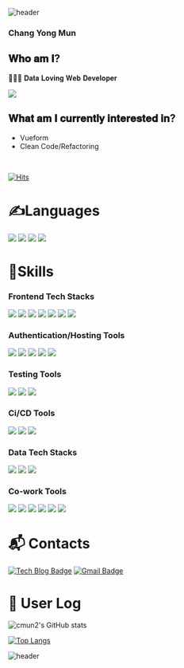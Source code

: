 ![header](https://capsule-render.vercel.app/api?type=Waving&color=gradient&height=250&section=header&text=✔CMUN2&fontSize=90&animation=scaleIn)

### Chang Yong Mun

<h2>𝐖𝐡𝐨 𝐚𝐦 𝐈?</h2>
<p>👨🏻‍💻 𝐃𝐚𝐭𝐚 𝐋𝐨𝐯𝐢𝐧𝐠 𝐖𝐞𝐛 𝐃𝐞𝐯𝐞𝐥𝐨𝐩𝐞𝐫</p>
<a href="https://changy0ng.tistory.com/" target="_blank"><img src="https://img.shields.io/badge/Tistory-000000?style=for-the-badge&logo=Tistory&logoColor=white"/></a>
</br>
<h2>𝐖𝐡𝐚𝐭 𝐚𝐦 𝐈 𝐜𝐮𝐫𝐫𝐞𝐧𝐭𝐥𝐲 𝐢𝐧𝐭𝐞𝐫𝐞𝐬𝐭𝐞𝐝 𝐢𝐧?</h2>

* Vueform
* Clean Code/Refactoring


</br>

[![Hits](https://hits.seeyoufarm.com/api/count/incr/badge.svg?url=https%3A%2F%2Fgithub.com%2Fcmun2&count_bg=%23C2C4BF&title_bg=%230F06FF&icon=github.svg&icon_color=%23FFFFFF&title=hits&edge_flat=false)](https://hits.seeyoufarm.com)


# ✍Languages
<p>
  <img src="https://img.shields.io/badge/HTML5-E34F26?style=for-the-badge&logo=HTML5&logoColor=white"/>
  <img src="https://img.shields.io/badge/CSS3-1572B6?style=for-the-badge&logo=CSS3&logoColor=white"/>
  <img src="https://img.shields.io/badge/JavaScript-F7DF1E?style=for-the-badge&logo=Javascript&logoColor=black"/>
  <img src="https://img.shields.io/badge/Python-3776AB?style=for-the-badge&logo=Python&logoColor=white"/>
</p>

# 💪Skills
### Frontend Tech Stacks
<p>
  <img src="https://img.shields.io/badge/React-61DAFB?style=for-the-badge&logo=React&logoColor=white"/>
  <img src="https://img.shields.io/badge/Vue-4FC08D?style=for-the-badge&logo=Vue.js&logoColor=white"/>
  <img src="https://img.shields.io/badge/TypeScript-3178C6?style=for-the-badge&logo=TypeScript&logoColor=white"/>
  <img src="https://img.shields.io/badge/SCSS-CC6699?style=for-the-badge&logo=Sass&logoColor=white"/>
  <img src="https://img.shields.io/badge/Nuxt.js-00DC82?style=for-the-badge&logo=Nuxt.js&logoColor=white"/>
  <img src="https://img.shields.io/badge/Vuetify-1867C0?style=for-the-badge&logo=Vuetify&logoColor=white"/>
  <img src="https://img.shields.io/badge/Redux-764ABC?style=for-the-badge&logo=Redux&logoColor=white"/>
</p>

<h3><b>Authentication/Hosting Tools</b></h3>
<p>
  <img src="https://img.shields.io/badge/Amazon S3-569A31?style=for-the-badge&logo=Amazon S3&logoColor=white"/>
  <img src="https://img.shields.io/badge/Amazon EC2-FF9900?style=for-the-badge&logo=Amazon EC2&logoColor=white"/>
  <img src="https://img.shields.io/badge/AWS Lambda-FF9900?style=for-the-badge&logo=AWS Lambda&logoColor=white"/>
  <img src="https://img.shields.io/badge/Firebase-FFCA28?style=for-the-badge&logo=Firebase&logoColor=white"/>
  <img src="https://img.shields.io/badge/Vite-646CFF?style=for-the-badge&logo=Vite&logoColor=white"/>
</p>

<h3><b>Testing Tools</b></h3>
<p>
  <img src="https://img.shields.io/badge/Jest-C21325?style=for-the-badge&logo=Jest&logoColor=white"/>
  <img src="https://img.shields.io/badge/Storybook-FF4785?style=for-the-badge&logo=Storybook&logoColor=white"/>
  <img src="https://img.shields.io/badge/Tableau-E97627?style=for-the-badge&logo=Tableau&logoColor=white"/>
</p>

<h3><b>Ci/CD Tools</b></h3>
<p>
  <img src="https://img.shields.io/badge/Jenkins-D24939?style=for-the-badge&logo=Jenkins&logoColor=white"/>
  <img src="https://img.shields.io/badge/Bitbucket-0052CC?style=for-the-badge&logo=Bitbucket&logoColor=white"/>
  <img src="https://img.shields.io/badge/GitHub Actions-2088FF?style=for-the-badge&logo=GitHub Actions&logoColor=white"/>
</p>

<h3><b>Data Tech Stacks</b></h3>
<p>
  <img src="https://img.shields.io/badge/Anaconda-44A833?style=for-the-badge&logo=Anaconda&logoColor=white"/>
  <img src="https://img.shields.io/badge/TensorFlow-FF6F00?style=for-the-badge&logo=TensorFlow&logoColor=white"/>
  <img src="https://img.shields.io/badge/Keras-D00000?style=for-the-badge&logo=Keras&logoColor=white"/>  
</p>

<h3><b>Co-work Tools</b></h3>
<p>
  <img src="https://img.shields.io/badge/Jira-0052CC?style=for-the-badge&logo=Jira&logoColor=white"/>
  <img src="https://img.shields.io/badge/Confluence-172B4D?style=for-the-badge&logo=Confluence&logoColor=white"/>
  <img src="https://img.shields.io/badge/GitKraKen-179287?style=for-the-badge&logo=GitKraken&logoColor=white"/>
  <img src="https://img.shields.io/badge/GitHub Desktop-181717?style=for-the-badge&logo=GitHub&logoColor=white"/>
  <img src="https://img.shields.io/badge/Figma-F24E1E?style=for-the-badge&logo=Figma&logoColor=white"/>
  <img src="https://img.shields.io/badge/Slack-4A154B?style=for-the-badge&logo=Slack&logoColor=white"/>
</p>

# :mailbox_with_mail: Contacts
[![Tech Blog Badge](http://img.shields.io/badge/-Tech%20blog-black?style=for-the-badge&logo=github&link=https://changy0ng.tistory.com/)](https://changy0ng.tistory.com/)
[![Gmail Badge](https://img.shields.io/badge/cmun2@illinois.edu-d14836?style=for-the-badge&logo=Gmail&logoColor=white&link=mailto:cmun2@illinois.edu)](mailto:cmun2@illinois.edu)



# 📌 User Log

![cmun2's GitHub stats](https://github-readme-stats.vercel.app/api?username=cmun2&show_icons=true&theme=radical)

[![Top Langs](https://github-readme-stats.vercel.app/api/top-langs/?username=cmun2&layout=compact)](https://github.com/cmun2/github-readme-stats)


![header](https://capsule-render.vercel.app/api?type=Wave&reversal=true&color=87CEEB&height=150&section=footer&text=Thanks&nbsp;&nbsp;for&nbsp;&nbsp;visit&fontSize=30&fontColor=ffffff&animation=fadeIn&fontAlignY=90)


<!--
**cmun2/cmun2** is a ✨ _special_ ✨ repository because its `README.md` (this file) appears on your GitHub profile.

Here are some ideas to get you started:

- 🔭 I’m currently working on ...
- 🌱 I’m currently learning ...
- 👯 I’m looking to collaborate on ...
- 🤔 I’m looking for help with ...
- 💬 Ask me about ...
- 📫 How to reach me: ...
- 😄 Pronouns: ...
- ⚡ Fun fact: ...
-->
